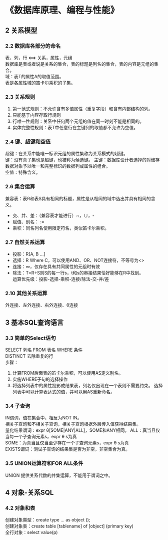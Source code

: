 # 《数据库原理、编程与性能》

## 2 关系模型

### 2.2 数据库各部分的命名
表，列，行 <==> 关系，属性，元组  
数据库是表或者说是关系的集合，表的标题是列名的集合，表的内容是元组的集合。  
域：表T的属性A的取值范围。  
表是各属性域的笛卡尔乘积的子集。  

### 2.3 关系规则
1. 第一范式规则：不允许含有多值属性（重复字段）和含有内部结构的列。  
2. 只能基于内容存取行规则  
3. 行唯一性规则：关系中任何两个元组的值在同一时刻不能是相同的。  
4. 实体完整性规则：表T中任意行在主键列的取值都不允许为空值。  

### 2.4 键、超键和空值
超键：在关系中能唯一标识元组的属性集称为关系模式的超键。  
键：没有真子集也是超键，也被称为候选键。
主键：数据库设计者选择的对储存数据对象予以唯一和完整标识的数据列或属性的组合。  
空值：特殊含义。  

### 2.6 集合运算
兼容表：表R和表S具有相同的标题，属性是从相同的域中选出并具有相同的含义。  
* 交、并、差：（兼容表才能进行）∩，∪，-  
* 赋值、别名：  :=
* 乘积：同名列名使用限定符名，类似笛卡尔乘积。  

### 2.7 自然关系运算
* 投影：R[A, B ...]
* 选择：R Where C，可以使用AND、OR、NOT连接符，不等号为<>
* 连接：∞，仅存在具有共同属性的元组时有效
* 除法：T=R÷S则S的每一行s，t和s的串接结果恰好能够在R中找到。  
运算优先级：投影-选择-乘积-连接/除法-交-并/差

### 2.10 其他关系运算
外连接、左外连接、右外连接、θ连接  

## 3 基本SQL查询语言

### 3.3 简单的Select语句
SELECT 列名 FROM 表名 WHERE 条件  
DISTINCT 去除重复的行  
步骤：   
1. 计算FROM后面表的笛卡尔乘积，可以使用AS定义别名。  
2. 实施WHERE子句的选择操作  
3. 将选择列表中的属性投影成结果表，列名仅出现在一个表则不需要约束。 
选择列表中可以计算表达式的值，并可以用AS重新命名。  

### 3.4 子查询
IN谓词，值在集合中，相反为NOT IN。  
相关子查询和不相关子查询，相关子查询根据外层传入值获得结果集。  
量化结果谓词：expr θ[SOME|ANY|ALL]，SOME和ANY相同。
	ALL：真当且仅当每一个子查询元素s，expr θ s为真  
	SOME：为真当且仅当至少存在一个子查询元素s，expr θ s为真    
EXISTS谓词：测试子查询的结果集是否为非空，非空集合为真。  

### 3.5 UNION运算符和FOR ALL条件
UNION 提供关系代数的并集运算，不能用于谓词之中。

## 4 对象-关系SQL
### 4.2 对象和表
创建对象类型：create type ... as object ();  
创建对象表：create table [tablename] of [object] (primary key)  
全行对象：select value(p)  
